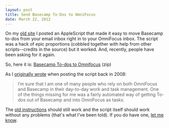 ```yaml
---
layout: post
title: Send Basecamp To-Dos to OmniFocus
date: March 22, 2012
--- 
```


On my [old site](http://archive.ryanirelan.com) I posted an AppleScript that made it easy to move Basecamp to-dos from your email inbox right in to your OmniFocus inbox. The script was a hack of epic proportions (cobbled together with help from other scripts--credits in the source) but it worked. And, recently, people have been asking for it again. 

So, here it is: [Basecamp To-dos to Omnifocus](http://archive.ryanirelan.com/BasecampToDosToOmniFocus.zip) (zip)

As I [originally wrote](http://archive.ryanirelan.com/blog/entry/automate-omnifocus-tasks-from-basecamp-to-dos/) when posting the script back in 2008:

> I’m sure that I am one of many people who rely on both OmniFocus and Basecamp in their day-to-day work and task management. One of the things missing for me was a fairly automated way of getting To-dos out of Basecamp and into OmniFocus as tasks.

The [old instructions](http://archive.ryanirelan.com/blog/entry/automate-omnifocus-tasks-from-basecamp-to-dos/) should still work and the script itself should work without any problems (that's what I've been told). If you do have one, [let me know](http://twitter.com/ryanirelan).
